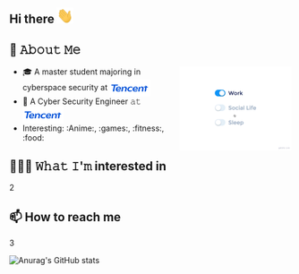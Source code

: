 ## Hi there <img src="https://github.com/Q1ngD3ngY1/Q1ngD3ngY1/blob/main/assets/Hi.gif" width="29px">
<!--
**Q1ngD3ngY1/Q1ngD3ngY1** is a ✨ _special_ ✨ repository because its `README.md` (this file) appears on your GitHub profile.

Here are some ideas to get you started:

- 🔭 I’m currently working on ...
- 🌱 I’m currently learning ...
- 👯 I’m looking to collaborate on ...
- 🤔 I’m looking for help with ...
- 💬 Ask me about ...
- 📫 How to reach me: ...
- 😄 Pronouns: ...
- ⚡ Fun fact: ...
-->
## :book: 𝙰𝚋𝚘𝚞𝚝 𝙼𝚎
<img src="https://github.com/Q1ngD3ngY1/Q1ngD3ngY1/blob/main/assets/life_balance.gif" alt="side Image" align="right" width="200" height="auto" />

- 🎓 A master student majoring in cyberspace security at [<img src="https://github.com/Q1ngD3ngY1/Q1ngD3ngY1/blob/main/assets/Tencent_English-logo.png" height="30em" align="center" alt="UESTC" title="UESTC"/>](https://www.uestc.edu.cn/)
- 💼 A Cyber Security Engineer 𝚊𝚝 [<img src="https://github.com/Q1ngD3ngY1/Q1ngD3ngY1/blob/main/assets/Tencent_English-logo.png" height="30em" align="center" alt="Tencent" title="Tencent"/>](https://github.com/tencent)
- Interesting: :Anime:, :games:, :fitness:, :food:

## 👨🏻‍💻 𝚆𝚑𝚊𝚝 𝙸'𝚖 interested in
2
## 📫 How to reach me
3

![Anurag's GitHub stats](https://github-readme-stats.vercel.app/api?username=Q1ngD3ngY1)
